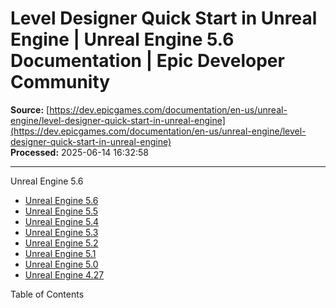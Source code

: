 # Level Designer Quick Start in Unreal Engine | Unreal Engine 5.6 Documentation | Epic Developer Community

**Source:** [https://dev.epicgames.com/documentation/en-us/unreal-engine/level-designer-quick-start-in-unreal-engine](https://dev.epicgames.com/documentation/en-us/unreal-engine/level-designer-quick-start-in-unreal-engine)  
**Processed:** 2025-06-14 16:32:58

---

Unreal Engine 5.6

-   [Unreal Engine 5.6](/documentation/en-us/unreal-engine?application_version=5.6)
-   [Unreal Engine 5.5](/documentation/en-us/unreal-engine?application_version=5.5)
-   [Unreal Engine 5.4](/documentation/en-us/unreal-engine?application_version=5.4)
-   [Unreal Engine 5.3](/documentation/en-us/unreal-engine?application_version=5.3)
-   [Unreal Engine 5.2](/documentation/en-us/unreal-engine?application_version=5.2)
-   [Unreal Engine 5.1](/documentation/en-us/unreal-engine?application_version=5.1)
-   [Unreal Engine 5.0](/documentation/en-us/unreal-engine?application_version=5.0)
-   [Unreal Engine 4.27](/documentation/en-us/unreal-engine?application_version=4.27)

Table of Contents